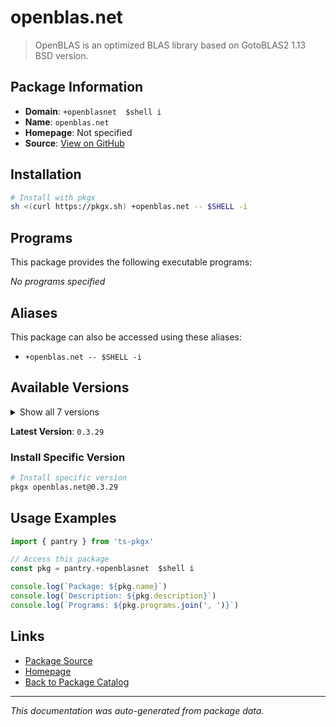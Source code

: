 # openblas.net

> OpenBLAS is an optimized BLAS library based on GotoBLAS2 1.13 BSD version.

## Package Information

- **Domain**: `+openblasnet  $shell i`
- **Name**: `openblas.net`
- **Homepage**: Not specified
- **Source**: [View on GitHub](https://github.com/pkgxdev/pantry/tree/main/projects/openblas.net/package.yml)

## Installation

```bash
# Install with pkgx
sh <(curl https://pkgx.sh) +openblas.net -- $SHELL -i
```

## Programs

This package provides the following executable programs:

*No programs specified*

## Aliases

This package can also be accessed using these aliases:

- `+openblas.net -- $SHELL -i`

## Available Versions

<details>
<summary>Show all 7 versions</summary>

- `0.3.29`, `0.3.28`, `0.3.27`, `0.3.26`, `0.3.25`
- `0.3.24`, `0.3.23`

</details>

**Latest Version**: `0.3.29`

### Install Specific Version

```bash
# Install specific version
pkgx openblas.net@0.3.29
```

## Usage Examples

```typescript
import { pantry } from 'ts-pkgx'

// Access this package
const pkg = pantry.+openblasnet  $shell i

console.log(`Package: ${pkg.name}`)
console.log(`Description: ${pkg.description}`)
console.log(`Programs: ${pkg.programs.join(', ')}`)
```

## Links

- [Package Source](https://github.com/pkgxdev/pantry/tree/main/projects/openblas.net/package.yml)
- [Homepage](#)
- [Back to Package Catalog](../package-catalog.md)

---

*This documentation was auto-generated from package data.*
